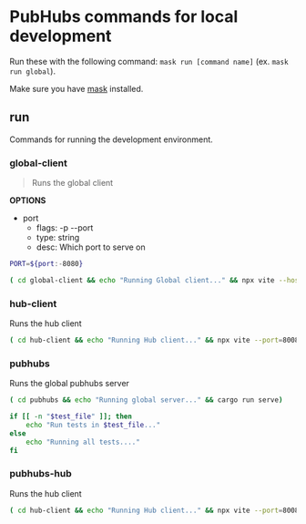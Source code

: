 # PubHubs commands for local development

Run these with the following command: `mask run [command name]` (ex. `mask run global`).

Make sure you have [mask](https://github.com/jacobdeichert/mask) installed.

## run

Commands for running the development environment.

### global-client

> Runs the global client

**OPTIONS**
* port
    * flags: -p --port
    * type: string
    * desc: Which port to serve on

```sh
PORT=${port:-8080}

( cd global-client && echo "Running Global client..." && npx vite --host -l info --port=$PORT)
```

### hub-client

Runs the hub client

```sh
( cd hub-client && echo "Running Hub client..." && npx vite --port=8008 )
```

### pubhubs

Runs the global pubhubs server

```sh
( cd pubhubs && echo "Running global server..." && cargo run serve)

if [[ -n "$test_file" ]]; then
    echo "Run tests in $test_file..."
else
    echo "Running all tests...."
fi
```

### pubhubs-hub

Runs the hub client

```sh
( cd hub-client && echo "Running Hub client..." && npx vite --port=8008 )
```